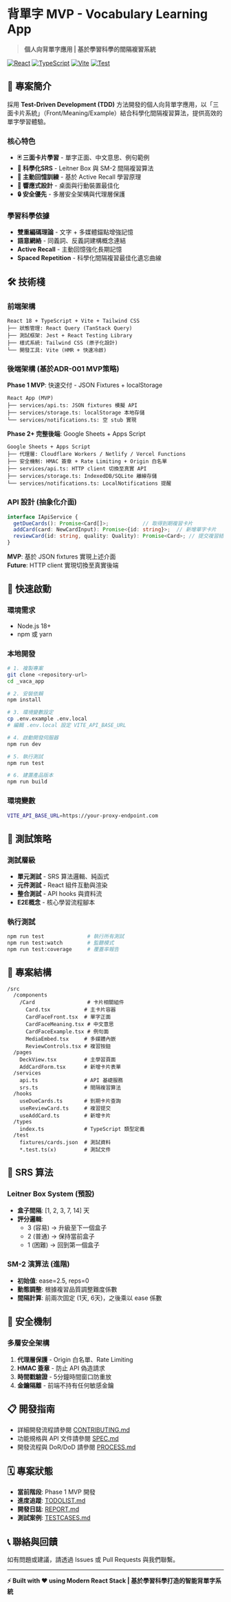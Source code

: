 # 背單字 MVP - Vocabulary Learning App

> **個人向背單字應用 | 基於學習科學的間隔複習系統**

[![React](https://img.shields.io/badge/React-18-blue.svg)](https://reactjs.org/)
[![TypeScript](https://img.shields.io/badge/TypeScript-5.0-blue.svg)](https://www.typescriptlang.org/)
[![Vite](https://img.shields.io/badge/Vite-Latest-green.svg)](https://vitejs.dev/)
[![Test](https://img.shields.io/badge/Test-Jest%20%2B%20RTL-red.svg)](https://jestjs.io/)

## 🎯 專案簡介

採用 **Test-Driven Development (TDD)** 方法開發的個人向背單字應用，以「三面卡片系統」（Front/Meaning/Example）結合科學化間隔複習算法，提供高效的單字學習體驗。

### 核心特色
- **🃏 三面卡片學習** - 單字正面、中文意思、例句範例
- **🧠 科學化SRS** - Leitner Box 與 SM-2 間隔複習算法
- **🎯 主動回憶訓練** - 基於 Active Recall 學習原理
- **📱 響應式設計** - 桌面與行動裝置最佳化
- **🔒 安全優先** - 多層安全架構與代理層保護

### 學習科學依據
- **雙重編碼理論** - 文字 + 多媒體錨點增強記憶
- **語意網絡** - 同義詞、反義詞建構概念連結
- **Active Recall** - 主動回憶強化長期記憶
- **Spaced Repetition** - 科學化間隔複習最佳化遺忘曲線

## 🛠 技術棧

### 前端架構
```
React 18 + TypeScript + Vite + Tailwind CSS
├── 狀態管理: React Query (TanStack Query)
├── 測試框架: Jest + React Testing Library
├── 樣式系統: Tailwind CSS (原子化設計)
└── 開發工具: Vite (HMR + 快速冷啟)
```

### 後端架構 (基於ADR-001 MVP策略)

**Phase 1 MVP**: 快速交付 - JSON Fixtures + localStorage
```
React App (MVP)
├── services/api.ts: JSON fixtures 模擬 API 
├── services/storage.ts: localStorage 本地存儲
└── services/notifications.ts: 空 stub 實現
```

**Phase 2+ 完整後端**: Google Sheets + Apps Script
```
Google Sheets + Apps Script
├── 代理層: Cloudflare Workers / Netlify / Vercel Functions
├── 安全機制: HMAC 簽章 + Rate Limiting + Origin 白名單
├── services/api.ts: HTTP client 切換至真實 API
├── services/storage.ts: IndexedDB/SQLite 離線存儲  
└── services/notifications.ts: LocalNotifications 提醒
```

### API 設計 (抽象化介面)
```typescript
interface IApiService {
  getDueCards(): Promise<Card[]>;           // 取得到期複習卡片
  addCard(card: NewCardInput): Promise<{id: string}>;  // 新增單字卡片  
  reviewCard(id: string, quality: Quality): Promise<Card>; // 提交複習結果
}
```

**MVP**: 基於 JSON fixtures 實現上述介面  
**Future**: HTTP client 實現切換至真實後端

## 🚀 快速啟動

### 環境需求
- Node.js 18+
- npm 或 yarn

### 本地開發
```bash
# 1. 複製專案
git clone <repository-url>
cd _vaca_app

# 2. 安裝依賴
npm install

# 3. 環境變數設定
cp .env.example .env.local
# 編輯 .env.local 設定 VITE_API_BASE_URL

# 4. 啟動開發伺服器
npm run dev

# 5. 執行測試
npm run test

# 6. 建置產品版本
npm run build
```

### 環境變數
```bash
VITE_API_BASE_URL=https://your-proxy-endpoint.com
```

## 🧪 測試策略

### 測試層級
- **單元測試** - SRS 算法邏輯、純函式
- **元件測試** - React 組件互動與渲染
- **整合測試** - API hooks 與資料流
- **E2E概念** - 核心學習流程腳本

### 執行測試
```bash
npm run test              # 執行所有測試
npm run test:watch        # 監聽模式
npm run test:coverage     # 覆蓋率報告
```

## 📁 專案結構

```
/src
  /components
    /Card                 # 卡片相關組件
      Card.tsx           # 主卡片容器
      CardFaceFront.tsx  # 單字正面
      CardFaceMeaning.tsx # 中文意思
      CardFaceExample.tsx # 例句面
      MediaEmbed.tsx     # 多媒體內嵌
      ReviewControls.tsx # 複習按鈕
  /pages
    DeckView.tsx         # 主學習頁面
    AddCardForm.tsx      # 新增卡片表單
  /services
    api.ts               # API 基礎服務
    srs.ts               # 間隔複習算法
  /hooks
    useDueCards.ts       # 到期卡片查詢
    useReviewCard.ts     # 複習提交
    useAddCard.ts        # 新增卡片
  /types
    index.ts             # TypeScript 類型定義
  /test
    fixtures/cards.json  # 測試資料
    *.test.ts(x)         # 測試文件
```

## 🔄 SRS 算法

### Leitner Box System (預設)
- **盒子間隔**: [1, 2, 3, 7, 14] 天
- **評分邏輯**:
  - 3 (容易) → 升級至下一個盒子
  - 2 (普通) → 保持當前盒子  
  - 1 (困難) → 回到第一個盒子

### SM-2 演算法 (進階)
- **初始值**: ease=2.5, reps=0
- **動態調整**: 根據複習品質調整難度係數
- **間隔計算**: 前兩次固定 (1天, 6天)，之後乘以 ease 係數

## 🔐 安全機制

### 多層安全架構
1. **代理層保護** - Origin 白名單、Rate Limiting
2. **HMAC 簽章** - 防止 API 偽造請求
3. **時間戳驗證** - 5分鐘時間窗口防重放
4. **金鑰隔離** - 前端不持有任何敏感金鑰

## 📋 開發指南

- 詳細開發流程請參閱 [CONTRIBUTING.md](./CONTRIBUTING.md)
- 功能規格與 API 文件請參閱 [SPEC.md](./SPEC.md)
- 開發流程與 DoR/DoD 請參閱 [PROCESS.md](./PROCESS.md)

## 🗓 專案狀態

- **當前階段**: Phase 1 MVP 開發
- **進度追蹤**: [TODOLIST.md](./TODOLIST.md)
- **開發日誌**: [REPORT.md](./REPORT.md)
- **測試案例**: [TESTCASES.md](./TESTCASES.md)

## 📞 聯絡與回饋

如有問題或建議，請透過 Issues 或 Pull Requests 與我們聯繫。

---

**⚡ Built with ❤️ using Modern React Stack | 基於學習科學打造的智能背單字系統**
